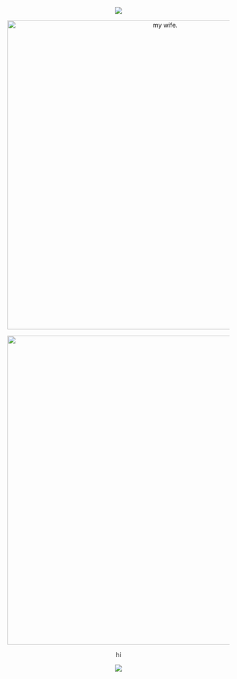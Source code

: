 <p align="center">
    <img src="https://files.catbox.moe/bfk8a5.png" />
</p>
<p align="center">
    <img src="https://files.catbox.moe/fv2pty.jpg" alt="my wife." width="700" />
</p>
<p align="center">
    <img src="https://files.catbox.moe/r3onyj.webp" width="700" />
</p>


<p align="center">
   hi
</p>


<p align="center">
    <img src="https://files.catbox.moe/pzscn7.webp" />
</p>
